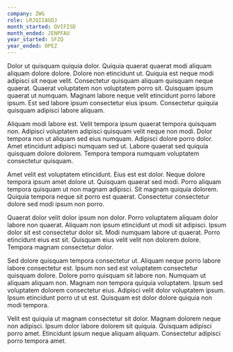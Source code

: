 ```yaml
---
company: ZWG
role: LRJQIIAGDJ
month_started: QVIFISD
month_ended: JENPFAU
year_started: SFZQ
year_ended: OPEZ
---
```


Dolor ut quisquam quiquia dolor. Quiquia quaerat quaerat modi aliquam aliquam dolore dolore. Dolore non etincidunt ut. Quiquia est neque modi adipisci sit neque velit. Consectetur quisquam aliquam quisquam neque quaerat. Quaerat voluptatem non voluptatem porro sit. Quisquam ipsum quaerat ut numquam. Magnam labore neque velit etincidunt porro labore ipsum. Est sed labore ipsum consectetur eius ipsum. Consectetur quiquia quisquam adipisci labore aliquam.

Aliquam modi labore est. Velit tempora ipsum quaerat tempora quisquam non. Adipisci voluptatem adipisci quisquam velit neque non modi. Dolor tempora non ut aliquam sed eius numquam. Adipisci dolore porro dolor. Amet etincidunt adipisci numquam sed ut. Labore quaerat sed quiquia quisquam dolore dolorem. Tempora tempora numquam voluptatem consectetur quisquam.

Amet velit est voluptatem etincidunt. Eius est est dolor. Neque dolore tempora ipsum amet dolore ut. Quisquam quaerat sed modi. Porro aliquam tempora quisquam ut non magnam adipisci. Sit magnam quiquia dolorem. Quiquia tempora neque sit porro est quaerat. Consectetur consectetur dolore sed modi ipsum non porro.

Quaerat dolor velit dolor ipsum non dolor. Porro voluptatem aliquam dolor labore non quaerat. Aliquam non ipsum etincidunt ut modi sit adipisci. Ipsum dolor sit est consectetur dolor sit. Modi numquam labore ut quaerat. Porro etincidunt eius est sit. Quisquam eius velit velit non dolorem dolore. Tempora magnam consectetur dolor.

Sed dolore quisquam tempora consectetur ut. Aliquam neque porro labore labore consectetur est. Ipsum non sed est voluptatem consectetur quisquam dolore. Dolore porro quisquam sit labore non. Numquam ut aliquam aliquam non. Magnam non tempora quiquia voluptatem. Ipsum sed voluptatem dolorem consectetur eius. Adipisci velit dolor voluptatem ipsum. Ipsum etincidunt porro ut ut est. Quisquam est dolor dolore quiquia non modi tempora.

Velit est quiquia ut magnam consectetur sit dolor. Magnam dolorem neque non adipisci. Ipsum dolor labore dolorem sit quiquia. Quisquam adipisci porro amet. Etincidunt ipsum neque aliquam aliquam. Consectetur adipisci porro tempora amet.
    